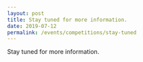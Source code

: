 ```yaml
---
layout: post
title: Stay tuned for more information. 
date: 2019-07-12 
permalink: /events/competitions/stay-tuned
---
```


Stay tuned for more information.
